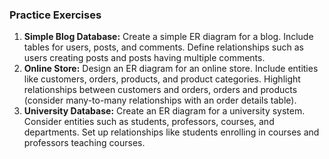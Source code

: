 ### Practice Exercises

1. **Simple Blog Database:** Create a simple ER diagram for a blog. Include tables for users, posts, and comments. Define relationships such as users creating posts and posts having multiple comments.
2. **Online Store:** Design an ER diagram for an online store. Include entities like customers, orders, products, and product categories. Highlight relationships between customers and orders, orders and products (consider many-to-many relationships with an order details table).
3. **University Database:** Create an ER diagram for a university system. Consider entities such as students, professors, courses, and departments. Set up relationships like students enrolling in courses and professors teaching courses.
